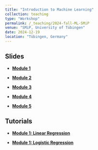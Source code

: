 ```yaml
---
title: "Introduction to Machine Learning"
collection: teaching
type: "Workshop"
permalink: /_teaching/2024-fall-ML-SMiP
venue: "SMiP, University of Tübingen"
date: 2024-12-19
location: "Tübingen, Germany"
---
```


<!-- {% include base_path %} -->

<!-- naive password protection -->
<script>
    const password = "Hastie_Tibshirani";

    document.addEventListener("DOMContentLoaded", function() {
        const userPassword = prompt("Enter password to access this page:");
        if (userPassword !== password) {
            document.body.innerHTML = "<h1>Access Denied</h1>";
        }
    });
</script>



## Slides

- <b><a href='/files/2024-fall-ML-SMiP/module1.pdf'>Module 1</a></b>

- <b><a href='/files/2024-fall-ML-SMiP/module2.pdf'>Module 2</a></b>

- <b><a href='/files/2024-fall-ML-SMiP/module3.pdf'>Module 3</a></b>

- <b><a href='/files/2024-fall-ML-SMiP/module4.pdf'>Module 4</a></b>

- <b><a href='/files/2024-fall-ML-SMiP/module5.pdf'>Module 5</a></b>



## Tutorials

- <b><a href='/files/2024-fall-ML-SMiP/module1-linear_regression.Rmd'>Module 1: Linear Regression</a></b>

  <!-- - <b><a href='/files/2024-fall-ML-SMiP/module1-linear_regression-SOLUTION.Rmd'>Solution</a></b> -->

- <b><a href='/files/2024-fall-ML-SMiP/module1-logistic_regression.Rmd'>Module 1: Logistic Regression</a></b>

  <!-- - <b><a href='/files/2024-fall-ML-SMiP/module1-linear_regression-SOLUTION.Rmd'>Solution</a></b> -->

